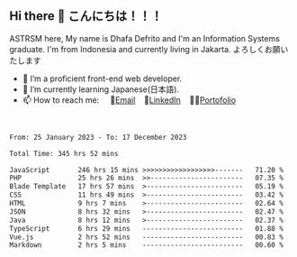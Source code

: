 ## Hi there 👋 こんにちは！！！
ASTRSM here, My name is Dhafa Defrito and I'm an Information Systems graduate. I'm from Indonesia and currently living in Jakarta. よろしくお願いたします

- 🔭 I’m a proficient front-end web developer.
- 🌱 I’m currently learning Japanese(日本語).
- 📫 How to reach me: &nbsp;&nbsp;&nbsp;&nbsp;📧[Email](ddefrito@gmail.com)&nbsp;&nbsp;&nbsp;&nbsp;💼[LinkedIn](https://www.linkedin.com/in/dhafa-defrita-rama-yudistira-9357a9229/)&nbsp;&nbsp;&nbsp;&nbsp;👨‍🎨[Portofolio](https://ddefrito.vercel.app/)
<br>
<!-- <p align="left">
<a href="https://github.com/ASTRSM">
  <img height="180em" src="https://github-readme-stats-eight-theta.vercel.app/api?username=ASTRSM&show_icons=true&theme=dracula&include_all_commits=true&count_private=true"/>
  <img height="180em" src="https://github-readme-stats-eight-theta.vercel.app/api/top-langs/?username=ASTRSM&layout=compact&langs_count=8&theme=dracula"/>
</a>
</p> -->

<!--START_SECTION:waka-->

```txt
From: 25 January 2023 - To: 17 December 2023

Total Time: 345 hrs 52 mins

JavaScript       246 hrs 15 mins >>>>>>>>>>>>>>>>>>-------   71.20 %
PHP              25 hrs 26 mins  >>-----------------------   07.35 %
Blade Template   17 hrs 57 mins  >------------------------   05.19 %
CSS              11 hrs 49 mins  >------------------------   03.42 %
HTML             9 hrs 7 mins    >------------------------   02.64 %
JSON             8 hrs 32 mins   >------------------------   02.47 %
Java             8 hrs 12 mins   >------------------------   02.37 %
TypeScript       6 hrs 29 mins   -------------------------   01.88 %
Vue.js           2 hrs 52 mins   -------------------------   00.83 %
Markdown         2 hrs 5 mins    -------------------------   00.60 %
```

<!--END_SECTION:waka-->
